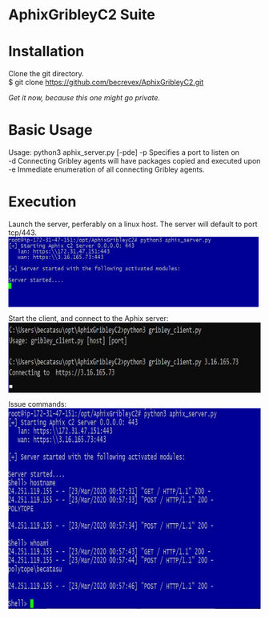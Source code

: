 # AphixGribleyC2 Suite

# Installation
Clone the git directory.<br>
$ git clone https://github.com/becrevex/AphixGribleyC2.git<br>

<i>Get it now, because this one might go private.</i>

# Basic Usage
Usage: python3 aphix_server.py [-pde]
     -p     Specifies a port to listen on<br>
     -d     Connecting Gribley agents will have packages copied and executed upon <br>
     -e     Immediate enumeration of all connecting Gribley agents.<br>

# Execution

Launch the server, perferably on a linux host.  The server will default to port tcp/443.<br>
<img align="center" src="https://github.com/becrevex/AphixGribleyC2/blob/master/img/start_server.JPG" width="500" height="140" />


Start the client, and connect to the Aphix server: <br>
<img align="center" src="https://github.com/becrevex/AphixGribleyC2/blob/master/img/run_client.JPG" width="700" height="140" />

Issue commands:<br>
<img align="center" src="https://github.com/becrevex/AphixGribleyC2/blob/master/img/issue_commands.JPG" width="700" height="400" />





